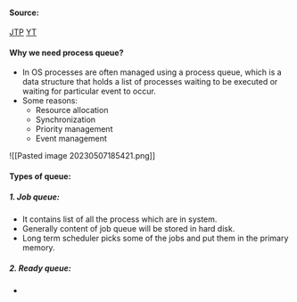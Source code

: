 #### Source:
[JTP](https://www.javatpoint.com/os-process-queues)
[YT](https://www.youtube.com/watch?v=iLC--q7O_KM&list=PLXj4XH7LcRfDrdQuJTHIPmKMpa7eYVaPm&index=9)

#### Why we need process queue?

* In OS processes are often managed using a process queue, which is a data structure that holds a list of processes waiting to be executed or waiting for particular event to occur.
* Some reasons:
	* Resource allocation
	* Synchronization
	* Priority management
	* Event management

![[Pasted image 20230507185421.png]]


#### Types of queue:

##### 1. Job queue:

* It contains list of all the process which are in system.
* Generally content of job queue will be stored in hard disk.
* Long term scheduler picks some of the jobs and put them in the primary memory.

##### 2. Ready queue:

* 